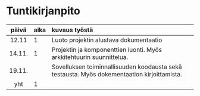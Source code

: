 # Tuntikirjanpito

| päivä | aika | kuvaus työstä |
| :----:|:-----| :-----|
| 12.11 | 1 | Luoto projektin alustava dokumentaatio |
| 14.11. | 1 | Projektin ja komponenttien luonti. Myös arkkitehtuurin suunnittelua. |
| 19.11. | | Sovelluksen toiminnallisuuden koodausta sekä testausta. Myös dokementaation kirjoittamista. |
| yht   | 1   | | 